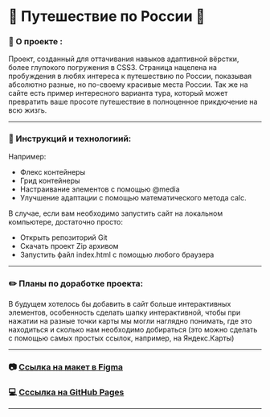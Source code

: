 # 	:tram: Путешествие по России	:tram:

### :page_facing_up: О проекте :

Проект, созданный для оттачивания навыков адаптивной вёрстки, более глупокого погружения в CSS3.
Страница нацелена на пробуждения в любях интереса к путешествию по России, показывая абсолютно разные, но по-своему красивые места России.
Так же на сайте есть пример интересного варианта тура, который может превратить ваше просоте путешествие  в полноценное прикдючение на всю жизгь.
___


### :open_book: Инструкций и технологиий:

Например:
- Флекс контейнеры
- Грид контейнеры
- Настраивание элементов с помощью @media
- Улучшение адаптации с помощью математического метода calc.

В случае, если вам необходимо запустить сайт на локальном компьютере, достаточно просто:
- Открыть репозиторий Git
- Скачать проект Zip архивом
- Запустить файл index.html с помощью любого браузера

___

### :pencil2: Планы по доработке проекта:

В будущем хотелось бы добавить в сайт больше интерактивных элементов, особенность сделать шапку интерактивной, чтобы при нажатии на разные точки карты мы могли наглядно понимать, где это находиться и сколько нам необходимо добираться (это можно сделать с помощью самых простых ссылок, например, на Яндекс.Карты)
___

### :camera: [Ссылка на макет в Figma](https://www.figma.com/file/5S2WSbEFL6awjVWJ0NWL8Q/Sprint-3_-Russia-_-desktop-%2B-mobile?node-id=28503%3A0)
### :computer: [Cссылка на GitHub Pages](https://sofalis.github.io/three_project/)

___



